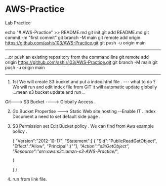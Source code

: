 # AWS-Practice
Lab Practice


echo "# AWS-Practice" >> README.md
git init
git add README.md
git commit -m "first commit"
git branch -M main
git remote add origin https://github.com/ashis103/AWS-Practice.git
git push -u origin main


-------------------------------------------------------------------------------------------

…or push an existing repository from the command line
git remote add origin https://github.com/ashis103/AWS-Practice.git
git branch -M main
git push -u origin main

------------------------------------------------------------------------------

1. 1st We will create S3 bucket and put a index.html file .
   --- what to do ? We will run and edit index file from GIT it will automatic update globally ...mean s3 bucket update and run ..

 Git---> S3 Bucket ----> Globally Access .

2. Go Bucket Propertise ---> Static Web site hosting --Enable IT .
   Index Document a need to set default side page .

3. S3 Permission set Edit Bucket policy . We can find from Aws example policy .

   {
   "Version":"2012-10-17",
   "Statement":[
     {
       "Sid":"PublicReadGetObject",
       "Effect":"Allow",
       "Principal":{"*"},
       "Action":"s3:GetObject",
       "Resource":"arn:aws:s3:::amzn-s3-AWS-Practice/*",

         
       }
   ]
}

5. run from link file.
